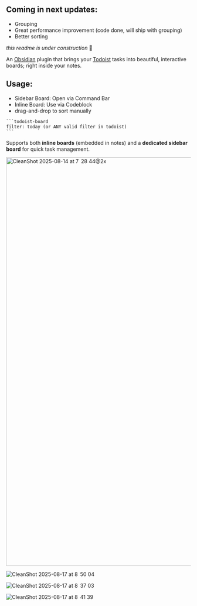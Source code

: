 ## Coming in next updates:
- Grouping
- Great performance improvement (code done, will ship with grouping)
- Better sorting


_this readme is under construction_ 🚧

An [Obsidian](https://obsidian.md) plugin that brings your [Todoist](https://todoist.com) tasks into beautiful, interactive boards; right inside your notes.

## Usage: 
- Sidebar Board: Open via Command Bar
- Inline Board: Use via Codeblock
- drag-and-drop to sort manually
````
```todoist-board
filter: today (or ANY valid filter in todoist)
```
````
Supports both **inline boards** (embedded in notes) and a **dedicated sidebar board** for quick task management.

<img width="1584" height="1110" alt="CleanShot 2025-08-14 at 7  28 44@2x" src="https://github.com/user-attachments/assets/6a9f23ae-98cb-4f6e-8624-5c03fa9579ef" />

![CleanShot 2025-08-17 at 8  50 04](https://github.com/user-attachments/assets/8031cdab-ade9-4e8a-963f-cc946fe5561d)

![CleanShot 2025-08-17 at 8  37 03](https://github.com/user-attachments/assets/6cc0ad33-8e6d-48e0-911f-863bde8d7fa5)

![CleanShot 2025-08-17 at 8  41 39](https://github.com/user-attachments/assets/41e8ff5d-caf4-414d-816f-dbfcceafebb5)


